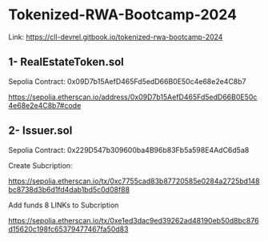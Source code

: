 # Tokenized-RWA-Bootcamp-2024

Link: https://cll-devrel.gitbook.io/tokenized-rwa-bootcamp-2024

## 1- RealEstateToken.sol

Sepolia Contract: 0x09D7b15AefD465Fd5edD66B0E50c4e68e2e4C8b7

https://sepolia.etherscan.io/address/0x09D7b15AefD465Fd5edD66B0E50c4e68e2e4C8b7#code

## 2- Issuer.sol

Sepolia Contract: 0x229D547b309600ba4B96b83Fb5a598E4AdC6d5a8

Create Subcription: 

https://sepolia.etherscan.io/tx/0xc7755cad83b87720585e0284a2725bd148bc8738d3b6d1fd4dab1bd5c0d08f88


Add funds 8 LINKs to Subcription

https://sepolia.etherscan.io/tx/0xe1ed3dac9ed39262ad48190eb50d8bc876d15620c198fc65379477467fa50d83



